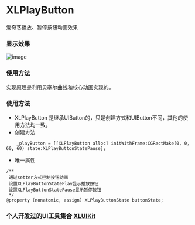 # XLPlayButton
爱奇艺播放、暂停按钮动画效果

### 显示效果

![image](https://github.com/mengxianliang/XLPlayButton/blob/master/GIF/1.gif)

### 使用方法

实现原理是利用贝塞尔曲线和核心动画实现的。

### 使用方法

* XLPlayButton 是继承UIButton的，只是创建方式和UIButton不同，其他的使用方法均一致。
* 创建方法
```objc
    _playButton = [[XLPlayButton alloc] initWithFrame:CGRectMake(0, 0, 60, 60) state:XLPlayButtonStatePause];
```
* 唯一属性
```objc
/**
 通过setter方式控制按钮动画
 设置XLPlayButtonStatePlay显示播放按钮
 设置XLPlayButtonStatePause显示暂停按钮
 */
@property (nonatomic, assign) XLPlayButtonState buttonState;
```

### 个人开发过的UI工具集合 [XLUIKit](https://github.com/mengxianliang/XLUIKit)
